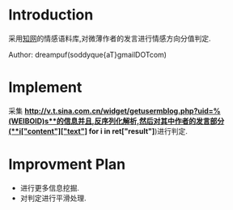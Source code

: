 # Introduction

采用[知网](http://www.keenage.com/)的情感语料库,对微薄作者的发言进行情感方向分值判定.

Author: dreampuf(soddyque{aT}gmailDOTcom)

# Implement

采集 **http://v.t.sina.com.cn/widget/getusermblog.php?uid=%(WEIBOID)s**的信息并且,反序列化解析,然后对其中作者的发言部分(**i["content"]["text"] for i in ret["result"]**)进行判定.

# Improvment Plan

- 进行更多信息挖掘.
- 对判定进行平滑处理.
